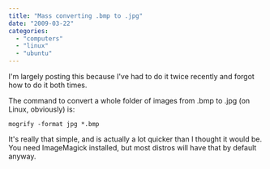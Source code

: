 ```yaml
---
title: "Mass converting .bmp to .jpg"
date: "2009-03-22"
categories: 
  - "computers"
  - "linux"
  - "ubuntu"
---
```


I'm largely posting this because I've had to do it twice recently and forgot how to do it both times.  
  
The command to convert a whole folder of images from .bmp to .jpg (on Linux, obviously) is:  
  
`mogrify -format jpg *.bmp`  
  
It's really that simple, and is actually a lot quicker than I thought it would be. You need ImageMagick installed, but most distros will have that by default anyway.
